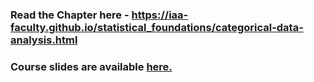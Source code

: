 
### Read the Chapter here - https://iaa-faculty.github.io/statistical_foundations/categorical-data-analysis.html

### Course slides are available [here.](https://github.com/nikkhil13/msa-iaa-ncsu/blob/main/02.%20Summer%20II/AA501%20-%20Analytics%20Foundations/6%20-%20Categorical%20Data%20Analysis/7%20-%20Categorical%20Data%20Analysis.pdf)